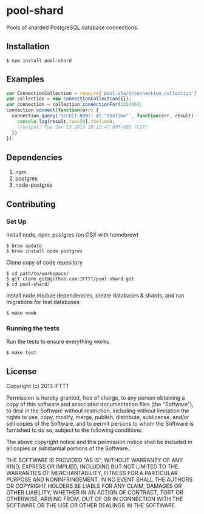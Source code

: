 # pool-shard

Pools of sharded PostgreSQL database connections.

## Installation

    $ npm install pool-shard

## Examples

```javascript
var ConnectionCollection = require('pool-shard/connection_collection');
var collection = new ConnectionCollection({});
var connection = collection.connectionFor(123456);
connection.connect(function(err) {
  connection.query('SELECT NOW() AS "theTime"', function(err, result) {
    console.log(result.rows[0].theTime);
    //output: Tue Jan 15 2013 19:12:47 GMT-600 (CST)
  })
});
```

## Dependencies

1. npm
2. postgres
3. node-postgres

## Contributing

### Set Up

Install node, npm, postgres (on OSX with homebrew)

    $ brew update
    $ brew install node postgres

Clone copy of code repository

    $ cd path/to/workspace/
    $ git clone git@github.com:IFTTT/pool-shard.git
    $ cd pool-shard/

Install node module dependencies, create databases & shards, and run migrations for test databases

    $ make newb

### Running the tests

Run the tests to ensure everything works

    $ make test

## License

Copyright (c) 2013 IFTTT

 Permission is hereby granted, free of charge, to any person obtaining a copy
 of this software and associated documentation files (the "Software"), to deal
 in the Software without restriction, including without limitation the rights
 to use, copy, modify, merge, publish, distribute, sublicense, and/or sell
 copies of the Software, and to permit persons to whom the Software is
 furnished to do so, subject to the following conditions:

 The above copyright notice and this permission notice shall be included in
 all copies or substantial portions of the Software.

 THE SOFTWARE IS PROVIDED "AS IS", WITHOUT WARRANTY OF ANY KIND, EXPRESS OR
 IMPLIED, INCLUDING BUT NOT LIMITED TO THE WARRANTIES OF MERCHANTABILITY,
 FITNESS FOR A PARTICULAR PURPOSE AND NONINFRINGEMENT. IN NO EVENT SHALL THE
 AUTHORS OR COPYRIGHT HOLDERS BE LIABLE FOR ANY CLAIM, DAMAGES OR OTHER
 LIABILITY, WHETHER IN AN ACTION OF CONTRACT, TORT OR OTHERWISE, ARISING FROM,
 OUT OF OR IN CONNECTION WITH THE SOFTWARE OR THE USE OR OTHER DEALINGS IN
 THE SOFTWARE.
